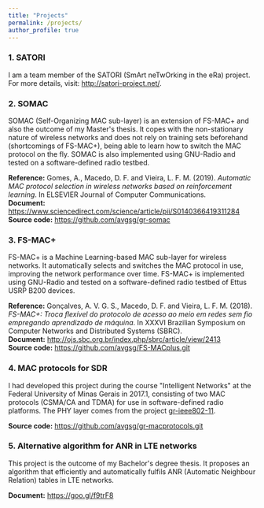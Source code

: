 ```yaml
---
title: "Projects"
permalink: /projects/
author_profile: true
---
```


### 1. SATORI
I am a team member of the SATORI (SmArt neTwOrking in the eRa) project. For more details, visit: <http://satori-project.net/>.

### 2. SOMAC

SOMAC (Self-Organizing MAC sub-layer) is an extension of FS-MAC+ and also the outcome of my Master's thesis. It copes with the non-stationary nature of wireless networks and does not rely on training sets beforehand (shortcomings of FS-MAC+), being able to learn how to switch the MAC protocol on the fly. SOMAC is also implemented using GNU-Radio and tested on a software-defined radio testbed.

**Reference:** Gomes, A., Macedo, D. F. and Vieira, L. F. M. (2019). _Automatic MAC protocol selection in wireless networks based on reinforcement learning_. In ELSEVIER Journal of Computer Communications. <br>
**Document:** <https://www.sciencedirect.com/science/article/pii/S0140366419311284> <br>
**Source code:** <https://github.com/avgsg/gr-somac> <br>

### 3. FS-MAC+

FS-MAC+ is a Machine Learning-based MAC sub-layer for wireless networks. It automatically selects and switches the MAC protocol in use, improving the network performance over time. FS-MAC+ is implemented using GNU-Radio and tested on a software-defined radio testbed of Ettus USRP B200 devices.

**Reference:** Gonçalves, A. V. G. S., Macedo, D. F. and Vieira, L. F. M. (2018). _FS-MAC+: Troca flexível do protocolo de acesso ao meio em redes sem fio empregando aprendizado de máquina_. In XXXVI Brazilian Symposium on Computer Networks and Distributed Systems (SBRC). <br>
**Document:** <http://ojs.sbc.org.br/index.php/sbrc/article/view/2413> <br>
**Source code:** <https://github.com/avgsg/FS-MACplus.git> <br>

### 4. MAC protocols for SDR

I had developed this project during the course "Intelligent Networks" at the Federal University of Minas Gerais in 2017.1, consisting of two MAC protocols (CSMA/CA and TDMA) for use in software-defined radio platforms. The PHY layer comes from the project [gr-ieee802-11](https://github.com/bastibl/gr-ieee802-11).

**Source code:** <https://github.com/avgsg/gr-macprotocols.git> <br>

### 5. Alternative algorithm for ANR in LTE networks

This project is the outcome of my Bachelor's degree thesis. It proposes an algorithm that efficiently and automatically fulfils ANR (Automatic Neighbour Relation) tables in LTE networks.

**Document:** <https://goo.gl/f9trF8>
